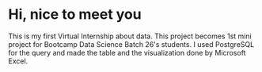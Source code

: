 # Hi, nice to meet you
This is my first Virtual Internship about data. This project becomes 1st mini project for Bootcamp Data Science Batch 26's students. I used PostgreSQL for the query and made the table and the visualization done by Microsoft Excel.<br /> 
